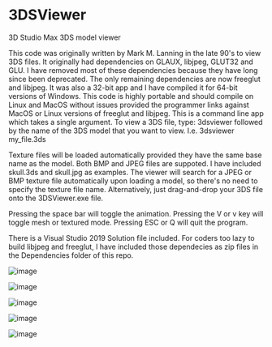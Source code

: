 # 3DSViewer
3D Studio Max 3DS model viewer

This code was originally written by Mark M. Lanning in the late 90's to view 3DS files.  It originally had dependencies on GLAUX, libjpeg, GLUT32 and GLU.  I have removed most of these dependencies because they have long since been deprecated.  The only remaining dependencies are now freeglut and libjpeg.  It was also a 32-bit app and I have compiled it for 64-bit versions of Windows.  This code is highly portable and should compile on Linux and MacOS without issues provided the programmer links against MacOS or Linux versions of freeglut and libjpeg.  This is a command line app which takes a single argument.  To view a 3DS file, type:  3dsviewer followed by the name of the 3DS model that you want to view.  I.e. 3dsviewer my_file.3ds

Texture files will be loaded automatically provided they have the same base name as the model.  Both BMP and JPEG files are suppoted.  I have included skull.3ds and skull.jpg as examples.  The viewer will search for a JPEG or BMP texture file automatically upon loading a model, so there's no need to specify the texture file name.  Alternatively, just drag-and-drop your 3DS file onto the 3DSViewer.exe file.

Pressing the space bar will toggle the animation.  Pressing the V or v key will toggle mesh or textured mode.  Pressing ESC or Q will quit the program.

There is a Visual Studio 2019 Solution file included.  For coders too lazy to build libjpeg and freeglut, I have included those dependecies as zip files in the Dependencies folder of this repo.

![image](https://user-images.githubusercontent.com/5926287/153332936-1a1984c5-be7d-4f55-9a1a-179d2a25e5f8.png)

![image](https://user-images.githubusercontent.com/5926287/153333040-405954e5-2638-4f49-b0e3-61c370dea204.png)

![image](https://user-images.githubusercontent.com/5926287/153333074-7f95de61-16ec-43ae-a0e2-1f16929a66d9.png)

![image](https://user-images.githubusercontent.com/5926287/153333123-fee12312-f090-4536-ac02-5958c4edf147.png)

![image](https://user-images.githubusercontent.com/5926287/153333167-c7cc6a19-8522-4214-b027-68bed5c26fd1.png)


